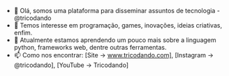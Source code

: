 - 👋 Olá, somos uma plataforma para disseminar assuntos de tecnologia - @tricodando
- 👀 Temos interesse em programação, games, inovações, ideias criativas, enfim.
- 🌱 Atualmente estamos aprendendo um pouco mais sobre a linguagem python, frameworks web, dentre outras ferramentas.
- 📫 Como nos encontrar: [Site -> www.tricodando.com], [Instagram -> @tricodando], [YouTube -> Tricodando]

<!---
tricodando/tricodando is a ✨ special ✨ repository because its `README.md` (this file) appears on your GitHub profile.
You can click the Preview link to take a look at your changes.
--->
